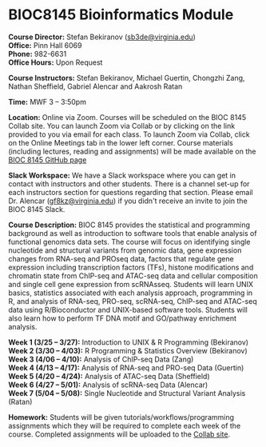 BIOC8145 Bioinformatics Module
====


**Course Director:** Stefan Bekiranov (sb3de@virginia.edu)  
**Office:** Pinn Hall 6069  
**Phone:** 982-6631  
**Office Hours:** Upon Request  


**Course Instructors:** Stefan Bekiranov, Michael Guertin, Chongzhi Zang, Nathan Sheffield, Gabriel Alencar and Aakrosh Ratan


**Time:** MWF 3 – 3:50pm


**Location:** Online via Zoom. Courses will be scheduled on the BIOC 8145 Collab site. You can launch Zoom via Collab or by clicking on the link provided to you via email for each class. To launch Zoom via Collab, click on the Online Meetings tab in the lower left corner.
Course materials (including lectures, reading and assignments) will be made available on the [BIOC 8145 GitHub page](https://github.com/stefbekir/bioc8145)


**Slack Workspace:** We have a Slack workspace where you can get in contact with instructors and other students. There is a channel set-up for each instructors section for questions regarding that section. Please email Dr. Alencar (gf8kz@virginia.edu) if you didn't receive an invite to join the BIOC 8145 Slack.  


**Course Description:** BIOC 8145 provides the statistical and programming background as well as introduction to software tools that enable analysis of functional genomics data sets. The course will focus on identifying single nucleotide and structural variants from genomic data, gene expression changes from RNA-seq and PROseq data, factors that regulate gene expression including transcription factors (TFs), histone modifications and chromatin state from ChIP-seq and ATAC-seq data and cellular composition and single cell gene expression from scRNAsseq. Students will learn UNIX basics, statistics associated with each analysis approach, programming in R, and analysis of RNA-seq, PRO-seq, scRNA-seq, ChIP-seq and ATAC-seq data using R/Bioconductor and UNIX-based software tools. Students will also learn how to perform TF DNA motif and GO/pathway enrichment analysis.


**Week 1 (3/25 – 3/27):** Introduction to UNIX & R Programming (Bekiranov)  
**Week 2 (3/30 – 4/03):** R Programming & Statistics Overview (Bekiranov)  
**Week 3 (4/06 – 4/10):** Analysis of ChIP-seq Data (Zang)  
**Week 4 (4/13 – 4/17):** Analysis of RNA-seq and PRO-seq Data (Guertin)  
**Week 5 (4/20 – 4/24):** Analysis of ATAC-seq Data (Sheffield)  
**Week 6 (4/27 – 5/01):** Analysis of scRNA-seq Data (Alencar)  
**Week 7 (5/04 – 5/08):** Single Nucleotide and Structural Variant Analysis (Ratan)  


**Homework:** Students will be given tutorials/workflows/programming assignments which they will be required to complete each week of the course. Completed assignments will be uploaded to the [Collab site](https://collab.its.virginia.edu/portal/site/6698da74-769e-4831-b8a4-caf498060379/tool/000d8df0-6ca8-4864-baad-de064fc75ada/main). 
